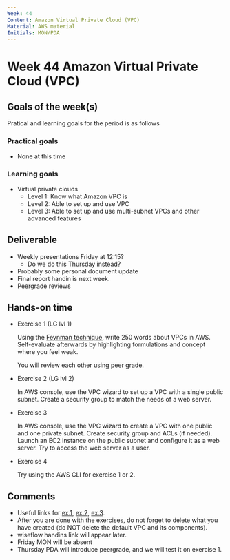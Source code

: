 ```yaml
---
Week: 44
Content: Amazon Virtual Private Cloud (VPC)
Material: AWS material
Initials: MON/PDA
---
```


# Week 44 Amazon Virtual Private Cloud (VPC)

## Goals of the week(s)
Pratical and learning goals for the period is as follows

### Practical goals
* None at this time

### Learning goals
* Virtual private clouds
  * Level 1: Know what Amazon VPC is
  * Level 2: Able to set up and use VPC
  * Level 3: Able to set up and use multi-subnet VPCs and other advanced features

## Deliverable
* Weekly presentations Friday at 12:15?
  * Do we do this Thursday instead?
* Probably some personal document update
* Final report handin is next week.
* Peergrade reviews

## Hands-on time


* Exercise 1 (LG lvl 1)

  Using the [Feynman technique](https://www.youtube.com/watch?v=tkm0TNFzIeg), write 250 words about VPCs in AWS. Self-evaluate afterwards by highlighting formulations and concept where you feel weak.
  
  You will review each other using peer grade.
  
* Exercise 2 (LG lvl 2)

  In AWS console, use the VPC wizard to set up a VPC with a single public subnet. Create a security group to match the needs of a web server. 

* Exercise 3

  In AWS console, use the VPC wizard to create a VPC with one public and one private subnet. Create security group and ACLs (if needed). Launch an EC2 instance on the public subnet and configure it as a web server. Try to access the web server as a user.

* Exercise 4

  Try using the AWS CLI for exercise 1 or 2.



## Comments
* Useful links for [ex.1](https://docs.aws.amazon.com/AmazonVPC/latest/UserGuide/VPC_Scenario1.html), [ex.2](https://docs.aws.amazon.com/AmazonVPC/latest/UserGuide/VPC_Scenario2.html), [ex.3](https://docs.aws.amazon.com/AmazonVPC/latest/UserGuide/vpc-subnets-commands-example.html).
* After you are done with the exercises, do not forget to delete what you have created (do NOT delete the default VPC and its components).
* wiseflow handins link will appear later.
* Friday MON will be absent
* Thursday PDA will introduce peergrade, and we will test it on exercise 1.
